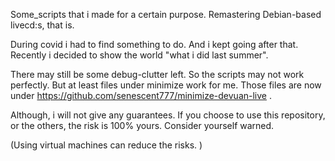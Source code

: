 Some_scripts that i made for a certain purpose. Remastering Debian-based livecd:s, that is.

During covid i had to find something to do. And i kept going after that. Recently i decided to show the world "what i did last summer".

There may still be some debug-clutter left. So the scripts may not work perfectly.
But at least files under minimize work for me. Those files are now under https://github.com/senescent777/minimize-devuan-live .

Although, i will not give any guarantees. 
If you choose to use this repository, or the others, the risk is 100% yours. Consider yourself warned. 

(Using virtual machines can reduce the risks. )
